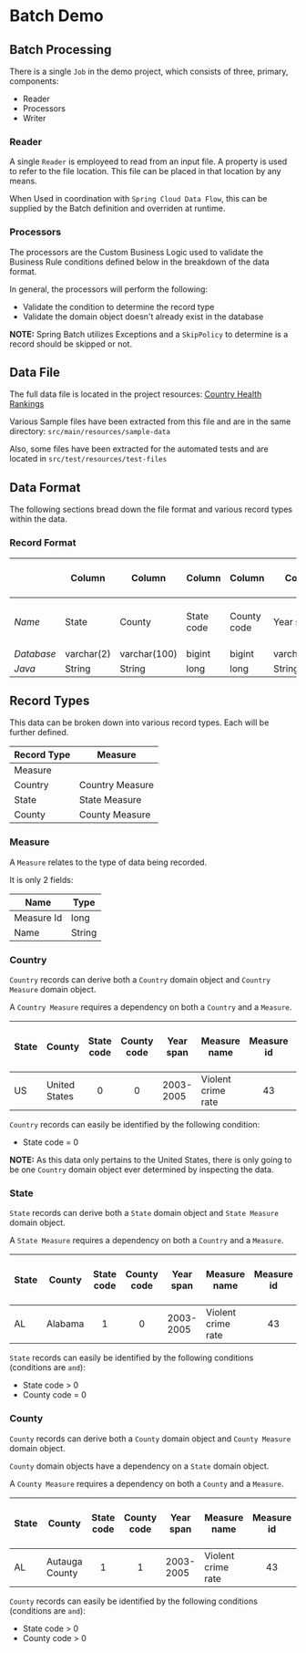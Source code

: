 # Batch Demo

## Batch Processing

There is a single `Job` in the demo project, which consists of three, primary, components:

* Reader
* Processors
* Writer

### Reader

A single `Reader` is employeed to read from an input file. A property is used to refer to the file location. This file can be placed in that location by any means.

When Used in coordination with `Spring Cloud Data Flow`, this can be supplied by the Batch definition and overriden at runtime.

### Processors

The processors are the Custom Business Logic used to validate the Business Rule conditions defined below in the breakdown of the data format.

In general, the processors will perform the following:

* Validate the condition to determine the record type
* Validate the domain object doesn't already exist in the database

**NOTE:** Spring Batch utilizes Exceptions and a `SkipPolicy` to determine is a record should be skipped or not.

## Data File

The full data file is located in the project resources: [Country Health Rankings](src/main/resources/sample-data/County_Health_Rankings.csv)

Various Sample files have been extracted from this file and are in the same directory: `src/main/resources/sample-data`

Also, some files have been extracted for the automated tests and are located in `src/test/resources/test-files`

## Data Format

The following sections bread down the file format and various record types within the data.

### Record Format

|            | Column     | Column       | Column     | Column      | Column       | Column       | Column     | Column    | Column      | Column    | Column                          | Column Upper Bound              | Column            | Column   |
|------------|------------|--------------|------------|-------------|--------------|--------------|------------|-----------|-------------|-----------|---------------------------------|---------------------------------|-------------------|----------|
| *Name*     | State      | County       | State code | County code | Year span    | Measure name | Measure id | Numerator | Denominator | Raw value | Confidence Interval Lower Bound | Confidence Interval Upper Bound | Data Release Year | fipscode |
| *Database* | varchar(2) | varchar(100) | bigint     | bigint      | varchar(100) | varchar(100) | bigint     | double | double | double | double | double | varchar(100)      | bigint   |
| *Java* | String | String | long | long | String | String | long | double | double | double | double | double | String | long |

## Record Types

This data can be broken down into various record types. Each will be further defined.

| Record Type | Measure |
|---|---|
| Measure | |
| Country | Country Measure |
| State | State Measure |
| County | County Measure |

### Measure

A `Measure` relates to the type of data being recorded. 

It is only 2 fields:

| Name       | Type   |
|------------|--------|
| Measure Id | long   |
| Name       | String |

### Country

`Country` records can derive both a `Country` domain object and `Country Measure` domain object.

A `Country Measure` requires a dependency on both a `Country` and a `Measure`.

| State | County | State code  | County code  | Year span | Measure name | Measure id  |  Numerator   | Denominator  |  Raw value   | Confidence Interval Lower Bound  | Confidence Interval Upper Bound  | Data Release Year | fipscode  |
| -- | --- |:-----------:|:------------:| --- | --- |:-----------:|:------------:|:------------:|:------------:|:--------------------------------:|:--------------------------------:| --- |:---------:|
| US | United States       |      0      |      0       | 2003-2005    | Violent crime rate |     43      | 1328750.667  |  274877117   | 483.3980657  |                                  |                                  | |     0     |

`Country` records can easily be identified by the following condition:

* State code = 0

**NOTE:** As this data only pertains to the United States, there is only going to be one `Country` domain object ever determined by inspecting the data.

### State

`State` records can derive both a `State` domain object and `State Measure` domain object.

A `State Measure` requires a dependency on both a `Country` and a `Measure`.

| State | County  | State code | County code  | Year span | Measure name | Measure id  |  Numerator   | Denominator  |  Raw value   | Confidence Interval Lower Bound  | Confidence Interval Upper Bound  | Data Release Year | fipscode |
|-------|---------|:----------:|:------------:| --- | --- |:-----------:|:------------:|:------------:|:------------:|:--------------------------------:|:--------------------------------:| --- |:--------:|
| AL    | Alabama |     1      |      0       | 2003-2005    | Violent crime rate |     43      | 18174.83333  |  4221248.167   | 430.5559071  |                                  |                                  | |   1000   |

`State` records can easily be identified by the following conditions (conditions are `and`):

* State code > 0
* County code = 0

### County

`County` records can derive both a `County` domain object and `County Measure` domain object.

`County` domain objects have a dependency on a `State` domain object.

A `County Measure` requires a dependency on both a `County` and a `Measure`.

| State | County  | State code | County code | Year span | Measure name | Measure id  |  Numerator   | Denominator  |  Raw value   | Confidence Interval Lower Bound  | Confidence Interval Upper Bound  | Data Release Year | fipscode |
|-------|---------|:----------:|:-----------:| --- | --- |:-----------:|:------------:|:------------:|:------------:|:--------------------------------:|:--------------------------------:| --- |:--------:|
| AL    | Autauga County |     1      |      1      | 2003-2005    | Violent crime rate |     43      | 141  |  46438.66667   | 303.6262884  |                                  |                                  | |   1001   |

`County` records can easily be identified by the following conditions (conditions are `and`):

* State code > 0
* County code > 0
